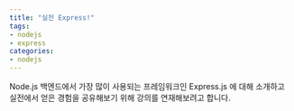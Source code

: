 ```yaml
---
title: "실전 Express!"
tags:
- nodejs
- express
categories:
- nodejs
---
```


Node.js 백엔드에서 가장 많이 사용되는 프레임워크인 Express.js 에 대해 소개하고 실전에서 얻은 경험을 공유해보기 위해 강의를 연재해보려고 합니다.
